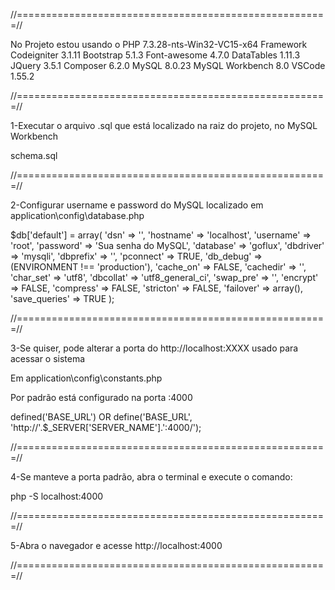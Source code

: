 //======================================================//

No Projeto estou usando o PHP 7.3.28-nts-Win32-VC15-x64
Framework Codeigniter 3.1.11
Bootstrap 5.1.3
Font-awesome 4.7.0
DataTables 1.11.3
JQuery 3.5.1
Composer 6.2.0
MySQL 8.0.23
MySQL Workbench 8.0
VSCode 1.55.2

//======================================================//

1-Executar o arquivo .sql que está localizado na raiz do projeto, no MySQL Workbench

schema.sql

//======================================================//

2-Configurar username e password do MySQL localizado em application\config\database.php

$db['default'] = array(
	'dsn'	=> '',
	'hostname' => 'localhost',
	'username' => 'root',
	'password' => 'Sua senha do MySQL',
	'database' => 'goflux',
	'dbdriver' => 'mysqli',
	'dbprefix' => '',
	'pconnect' => TRUE,
	'db_debug' => (ENVIRONMENT !== 'production'),
	'cache_on' => FALSE,
	'cachedir' => '',
	'char_set' => 'utf8',
	'dbcollat' => 'utf8_general_ci',
	'swap_pre' => '',
	'encrypt' => FALSE,
	'compress' => FALSE,
	'stricton' => FALSE,
	'failover' => array(),
	'save_queries' => TRUE
);

//======================================================//

3-Se quiser, pode alterar a porta do http://localhost:XXXX usado para acessar o sistema

Em application\config\constants.php

Por padrão está configurado na porta :4000

defined('BASE_URL') OR define('BASE_URL', 'http://'.$_SERVER['SERVER_NAME'].':4000/');

//======================================================//

4-Se manteve a porta padrão, abra o terminal e execute o comando:

php -S localhost:4000

//======================================================//

5-Abra o navegador e acesse http://localhost:4000

//======================================================//

